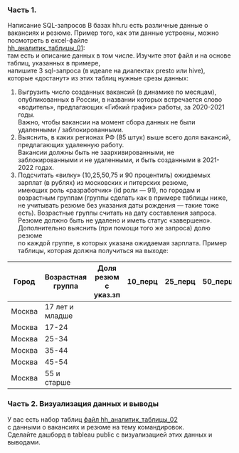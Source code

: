 ### Часть 1. 
Написание SQL-запросов
В базах hh.ru есть различные данные о вакансиях и резюме. Пример того, как эти данные устроены, можно посмотреть в excel-файле  
[hh_аналитик_таблицы_01](https://docs.google.com/spreadsheets/d/1uWEjt5zsLtj7kAxD54DYmIKz8Tg-RB4i4GCagHDgXYM/edit?gid=654043518#gid=654043518):  
там есть и описание данных в том числе. Изучите этот файл и на основе таблиц, указанных в примере,  
напишите 3 sql-запроса (в идеале на диалектах presto или hive), которые «достанут» из этих таблиц нужные срезы данных:  
1. Выгрузить число созданных вакансий (в динамике по месяцам), опубликованных в России, в названии которых встречается слово  
   «водитель», предлагающих «Гибкий график» работы, за 2020-2021 годы.  
   Важно, чтобы вакансии на момент сбора данных не были удаленными / заблокированными.  
2. Выяснить, в каких регионах РФ (85 штук) выше всего доля вакансий, предлагающих удаленную работу.  
   Вакансии должны быть не заархивированными, не заблокированными и не удаленными, и быть созданными в 2021-2022 годах.  
3. Подсчитать «вилку» (10,25,50,75 и 90 процентиль) ожидаемых зарплат (в рублях) из московских и питерских резюме,  
   имеющих роль «разработчик» (id роли — 91), по городам и возрастным группам (группы сделать как в примере таблицы ниже,  
   не учитывать резюме без указания даты рождения — такие тоже есть). Возрастные группы считать на дату составления запроса.  
   Резюме должно быть не удалено и иметь статус «завершено». Дополнительно выяснить (при помощи того же запроса) долю резюме  
   по каждой группе, в которых указана ожидаемая зарплата. Пример таблицы, которая должна получиться на выходе:
    
|Город|Возрастная группа|Доля резюм с указ.зп|10_перц|25_перц|50_перц|75_перц|90_перц|
|---|---|---|---|---|---|---|---|
|Москва|17 лет и младше|||||||
|Москва|17-24||||||
|Москва|25-34|||||||
|Москва|35-44|||||||
|Москва|45-54|||||||
|Москва|55 и старше|||||||


### Часть 2. Визуализация данных и выводы
У вас есть набор таблиц [файл hh_аналитик_таблицы_02](https://docs.google.com/spreadsheets/d/1MP6tTQie9TRZZCWDh-dUPAF-7nmRyONtN4dz7kdbbAc/edit?gid=722560272#gid=722560272)  
с данными о вакансиях и резюме на тему командировок.  
Сделайте дашборд в tableau public с визуализацией этих данных и выводами.  

   
   
